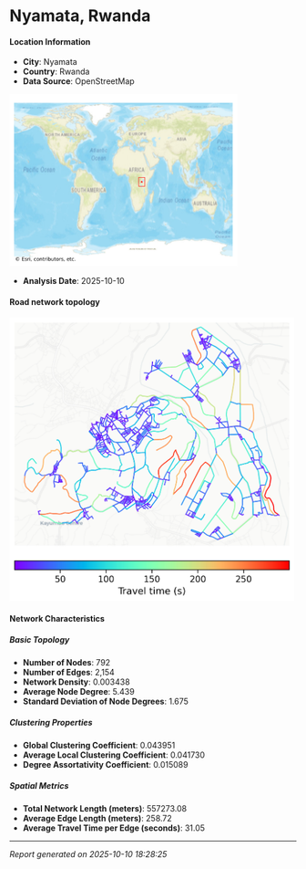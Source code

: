 # Nyamata, Rwanda

#### Location Information

- **City**: Nyamata
- **Country**: Rwanda
- **Data Source**: OpenStreetMap
<img src="Nyamata_location.png" alt="Nyamata Location Map" width="400" />

- **Analysis Date**: 2025-10-10

#### Road network topology

<img src="Nyamata_network_map.png" alt="Nyamata Road Network Map" width="500"/>

#### Network Characteristics

##### Basic Topology

- **Number of Nodes**: 792
- **Number of Edges**: 2,154
- **Network Density**: 0.003438
- **Average Node Degree**: 5.439
- **Standard Deviation of Node Degrees**: 1.675

##### Clustering Properties

- **Global Clustering Coefficient**: 0.043951
- **Average Local Clustering Coefficient**: 0.041730
- **Degree Assortativity Coefficient**: 0.015089

##### Spatial Metrics

- **Total Network Length (meters)**: 557273.08
- **Average Edge Length (meters)**: 258.72
- **Average Travel Time per Edge (seconds)**: 31.05

---
*Report generated on 2025-10-10 18:28:25*
